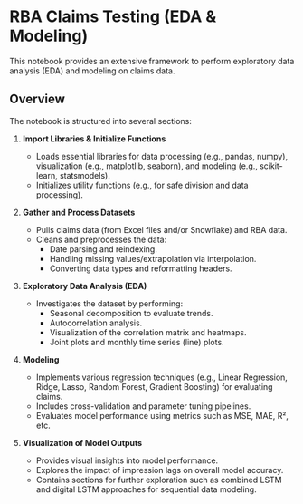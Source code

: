 # RBA Claims Testing (EDA & Modeling)

This notebook provides an extensive framework to perform exploratory data analysis (EDA) and modeling on claims data.

## Overview

The notebook is structured into several sections:

1. **Import Libraries & Initialize Functions**  
   - Loads essential libraries for data processing (e.g., pandas, numpy), visualization (e.g., matplotlib, seaborn), and modeling (e.g., scikit-learn, statsmodels).
   - Initializes utility functions (e.g., for safe division and data processing).

2. **Gather and Process Datasets**  
   - Pulls claims data (from Excel files and/or Snowflake) and RBA data.
   - Cleans and preprocesses the data:
     - Date parsing and reindexing.
     - Handling missing values/extrapolation via interpolation.
     - Converting data types and reformatting headers.

3. **Exploratory Data Analysis (EDA)**  
   - Investigates the dataset by performing:
     - Seasonal decomposition to evaluate trends.
     - Autocorrelation analysis.
     - Visualization of the correlation matrix and heatmaps.
     - Joint plots and monthly time series (line) plots.
     
4. **Modeling**  
   - Implements various regression techniques (e.g., Linear Regression, Ridge, Lasso, Random Forest, Gradient Boosting) for evaluating claims.
   - Includes cross-validation and parameter tuning pipelines.
   - Evaluates model performance using metrics such as MSE, MAE, R², etc.

5. **Visualization of Model Outputs**  
   - Provides visual insights into model performance.
   - Explores the impact of impression lags on overall model accuracy.
   - Contains sections for further exploration such as combined LSTM and digital LSTM approaches for sequential data modeling.

